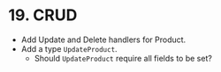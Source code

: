 # 19. CRUD

- Add Update and Delete handlers for Product.
- Add a type `UpdateProduct`.
  - Should `UpdateProduct` require all fields to be set?
